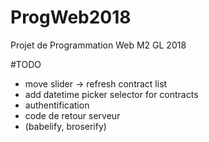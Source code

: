 # ProgWeb2018
Projet de Programmation Web M2 GL 2018

#TODO

* move slider -> refresh contract list
* add datetime picker selector for contracts
* authentification
* code de retour serveur
* (babelify, broserify)